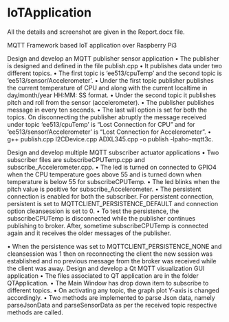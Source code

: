 # IoTApplication

All the details and screenshot are given in the Report.docx file.

MQTT Framework based IoT application over Raspberry Pi3

Design and develop an MQTT publisher sensor application
•	The publisher is designed and defined in the file publish.cpp
•	It publishes data under two different topics.
•	The first topic is ‘ee513/cpuTemp’ and the second topic is ‘ee513/sensor/Accelerometer’.
•	Under the first topic publisher publishes the current temperature of CPU and along with the current localtime in day/month/year HH:MM: SS format.
•	Under the second topic it publishes pitch and roll from the sensor (accelerometer).
•	The publisher publishes message in every ten seconds.
•	The last will option is set for both the topics. On disconnecting the publisher abruptly the message received under topic ‘ee513/cpuTemp’ is “Lost Connection for CPU” and for ‘ee513/sensor/Accelerometer’ is “Lost Connection for Accelerometer”.
•	g++ publish.cpp I2CDevice.cpp ADXL345.cpp -o publish -lpaho-mqtt3c.

Design and develop multiple MQTT subscriber actuator applications
•	Two subscriber files are subscribeCPUTemp.cpp and subscribe_Accelerometer.cpp.
•	The led is turned on connected to GPIO4 when the CPU temperature goes above 55 and is turned down when temperature is below 55 for subscribeCPUTemp.
•	The led blinks when the pitch value is positive for subscribe_Accelerometer.
•	The persistent connection is enabled for both the subscriber. For persistent connection, persistent is set to MQTTCLIENT_PERSISTENCE_DEFAULT and connection option cleansession is set to 0.
•	To test the persistence, the subscribeCPUTemp is disconnected while the publisher continues publishing to broker. After, sometime subscribeCPUTemp is connected again and it receives the older messages of the publisher.
  

•	When the persistence was set to MQTTCLIENT_PERSISTENCE_NONE and cleansession was 1 then on reconnecting the client the new session was established and no previous message from the broker was received while the client was away.
Design and develop a Qt MQTT visualization GUI application
•	The files associated to QT application are in the folder QTApplication.
•	The Main Window has drop down item to subscribe to different topics.
•	On activating any topic, the graph plot Y-axis is changed accordingly.
•	Two methods are implemented to parse Json data, namely parseJsonData and parseSensorData as per the received topic respective methods are called.
